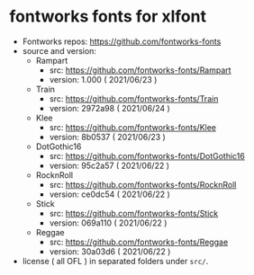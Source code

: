 # fontworks fonts for xlfont

 - Fontworks repos: https://github.com/fontworks-fonts
 - source and version:
   - Rampart
     - src: https://github.com/fontworks-fonts/Rampart
     - version: 1.000 ( 2021/06/23 )
   - Train
     - src: https://github.com/fontworks-fonts/Train
     - version: 2972a98 ( 2021/06/24 )
   - Klee
     - src: https://github.com/fontworks-fonts/Klee
     - version: 8b0537 ( 2021/06/23 )
   - DotGothic16
     - src: https://github.com/fontworks-fonts/DotGothic16
     - version: 95c2a57 ( 2021/06/22 )
   - RocknRoll
     - src: https://github.com/fontworks-fonts/RocknRoll
     - version: ce0dc54 ( 2021/06/22 )
   - Stick
     - src: https://github.com/fontworks-fonts/Stick
     - version: 069a110 ( 2021/06/22 )
   - Reggae
     - src: https://github.com/fontworks-fonts/Reggae
     - version: 30a03d6 ( 2021/06/22 )
 - license ( all OFL ) in separated folders under `src/`.
